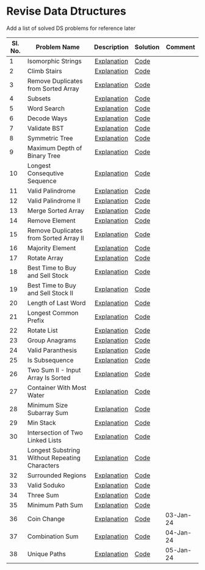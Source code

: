 # Revise Data Dtructures

Add a list of solved DS problems for reference later


Sl. No.| Problem Name                       | Description | Solution |Comment|
-------| -----------------------------------|:---------:|------|------|
1 | Isomorphic Strings  | [Explanation](https://leetcode.com/problems/isomorphic-strings/)| [Code](IsomorphicStrings.java)| |
2 | Climb Stairs  | [Explanation](https://leetcode.com/problems/climbing-stairs/)| [Code](ClimbStairs.java)| |
3 | Remove Duplicates from Sorted Array  | [Explanation](https://leetcode.com/problems/remove-duplicates-from-sorted-array/)| [Code](RemoveDuplicatesSortedArray.java)| |
4 | Subsets  | [Explanation](https://leetcode.com/problems/subsets/)| [Code](Subsets.java)| |
5 | Word Search  | [Explanation](https://leetcode.com/problems/word-search/)| [Code](WordSearch.java)| |
6 | Decode Ways  | [Explanation](https://leetcode.com/problems/decode-ways/)| [Code](DecodeWays.java)| |
7 | Validate BST  | [Explanation](https://leetcode.com/problems/validate-binary-search-tree/)| [Code](ValidateBST.java)| |
8 | Symmetric Tree  | [Explanation](https://leetcode.com/problems/symmetric-tree/)| [Code](SymmetricTree.java)| |
9 | Maximum Depth of Binary Tree| [Explanation](https://leetcode.com/problems/maximum-depth-of-binary-tree/)| [Code](MaximumDepthOfBinaryTree.java)| |
10 | Longest Consequtive Sequence | [Explanation](https://leetcode.com/problems/longest-consecutive-sequence/)| [Code](LongestConsecutiveSequence.java) | |
11 | Valid Palindrome | [Explanation](https://leetcode.com/problems/valid-palindrome/)| [Code](ValidPalindrome.java) | |
12 | Valid Palindrome II | [Explanation](https://leetcode.com/problems/valid-palindrome-ii/)| [Code](ValidPalindromeII.java) | |
13 | Merge Sorted Array | [Explanation](https://leetcode.com/problems/merge-sorted-array/)| [Code](MergeSortedArray.java) | |
14 | Remove Element | [Explanation](https://leetcode.com/problems/remove-element/)| [Code](RemoveElements.java) | |
15 | Remove Duplicates from Sorted Array II | [Explanation](https://leetcode.com/problems/remove-duplicates-from-sorted-array-ii)| [Code](RemoveDuplicatesSortedArrayII.java) | |
16 | Majority Element | [Explanation](https://leetcode.com/problems/majority-element/)| [Code](MajorityElements.java) | |
17 | Rotate Array | [Explanation](https://leetcode.com/problems/rotate-array/)| [Code](RotateArray.java) | |
18 | Best Time to Buy and Sell Stock | [Explanation](https://leetcode.com/problems/best-time-to-buy-and-sell-stock/)| [Code](BestTimeToBuyAndSellStock.java) | |
19 | Best Time to Buy and Sell Stock II | [Explanation](https://leetcode.com/problems/best-time-to-buy-and-sell-stock-ii/)| [Code](BestTimeToBuyAndSellStockII.java) | |
20 | Length of Last Word | [Explanation](https://leetcode.com/problems/length-of-last-word/)| [Code](LengthOfLastWord.java) | |
21 | Longest Common Prefix | [Explanation](https://leetcode.com/problems/longest-common-prefix/)| [Code](LongestCommonPrefix.java) | |
22 | Rotate List | [Explanation](https://leetcode.com/problems/rotate-list/)| [Code](RotateList.java) | |
23 | Group Anagrams | [Explanation](https://leetcode.com/problems/group-anagrams/)| [Code](GroupAnagrams.java) | |
24 | Valid Paranthesis | [Explanation](https://leetcode.com/problems/valid-parentheses/)| [Code](ValidParanthesis.java) | |
25 | Is Subsequence | [Explanation](https://leetcode.com/problems/is-subsequence/)| [Code](IsSubsequence.java) | |
26 | Two Sum II - Input Array Is Sorted | [Explanation](https://leetcode.com/problems/two-sum-ii-input-array-is-sorted/)| [Code](TwoSumIIInputArrayIsSorted.java) | |
27 | Container With Most Water | [Explanation](https://leetcode.com/problems/container-with-most-water/)| [Code](ContainerWithMostWater.java) | |
28 | Minimum Size Subarray Sum | [Explanation](https://leetcode.com/problems/minimum-size-subarray-sum/)| [Code](MinimumSizeSubarraySum.java) | |
29 | Min Stack | [Explanation](https://leetcode.com/problems/min-stack/)| [Code](MinStack.java) | |
30 | Intersection of Two Linked Lists | [Explanation](https://leetcode.com/problems/intersection-of-two-linked-lists/)| [Code](IntersectionOfTwoLinkedLists.java) | |
31 | Longest Substring Without Repeating Characters | [Explanation](https://leetcode.com/problems/longest-substring-without-repeating-characters/)| [Code](LongestSubstringWithoutRepeatingCharacters.java) | |
32 | Surrounded Regions | [Explanation](https://leetcode.com/problems/surrounded-regions/)| [Code](SurroundedRegions.java) | |
33 | Valid Soduko | [Explanation](https://leetcode.com/problems/valid-sudoku/)| [Code](ValidSoduko.java) | |
34 | Three Sum | [Explanation](https://leetcode.com/problems/3sum/)| [Code](ThreeSum.java) | |
35 | Minimum Path Sum | [Explanation](https://leetcode.com/problems/minimum-path-sum/)| [Code](MinimumPathSum.java) | |
36 | Coin Change | [Explanation](https://leetcode.com/problems/coin-change/) | [Code](CoinChange.java) | 03-Jan-24 |
37 | Combination Sum | [Explanation](https://leetcode.com/problems/combination-sum/) | [Code](CombinationSum.java) | 04-Jan-24 |
38 | Unique Paths | [Explanation](https://leetcode.com/problems/unique-paths/) | [Code](UniquePaths.java) | 05-Jan-24 |
